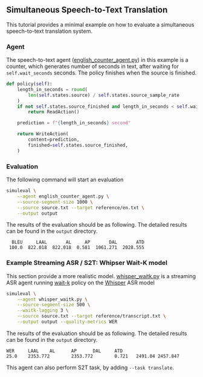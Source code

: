 ## Simultaneous Speech-to-Text Translation

This tutorial provides a minimal example on how to evaluate a simultaneous speech-to-text translation system.

### Agent

The speech-to-text agent ([english_counter_agent.py](english_counter_agent.py)) in this example is a counter, which generates number of seconds in text, after waiting for `self.wait_seconds` seconds. The policy finishes when the source is finished.

```python
def policy(self):
    length_in_seconds = round(
        len(self.states.source) / self.states.source_sample_rate
    )
    if not self.states.source_finished and length_in_seconds < self.wait_seconds:
        return ReadAction()

    prediction = f"{length_in_seconds} second"

    return WriteAction(
        content=prediction,
        finished=self.states.source_finished,
    )
```

### Evaluation

The following command will start an evaluation

```bash
simuleval \
    --agent english_counter_agent.py \
    --source-segment-size 1000 \
    --source source.txt --target reference/en.txt \
    --output output
```

The results of the evaluation should be as following. The detailed results can be found in the `output` directory.

```
  BLEU     LAAL       AL     AP       DAL       ATD
 100.0  822.018  822.018  0.581  1061.271  2028.555
```

### Example Streaming ASR / S2T: Whipser Wait-K model

This section provide a more realistic model. [whisper_waitk.py](whisper_waitk.py) is a streaming ASR agent running [wait-k](https://aclanthology.org/P19-1289/) policy on the [Whisper](https://github.com/openai/whisper) ASR model

```bash
simuleval \
    --agent whisper_waitk.py \
    --source-segment-size 500 \
    --waitk-lagging 3 \
    --source source.txt --target reference/transcript.txt \
    --output output --quality-metrics WER
```

The results of the evaluation should be as following. The detailed results can be found in the `output` directory.

```
WER     LAAL    AL      AP      DAL     ATD
25.0    2353.772        2353.772        0.721   2491.04 2457.847
```

This agent can also perform S2T task, by adding `--task translate`.
